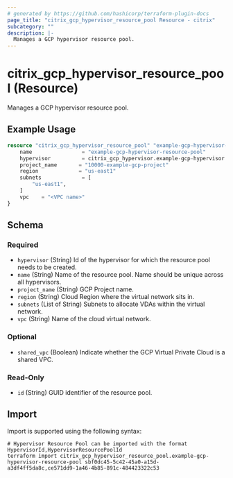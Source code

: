 ```yaml
---
# generated by https://github.com/hashicorp/terraform-plugin-docs
page_title: "citrix_gcp_hypervisor_resource_pool Resource - citrix"
subcategory: ""
description: |-
  Manages a GCP hypervisor resource pool.
---
```


# citrix_gcp_hypervisor_resource_pool (Resource)

Manages a GCP hypervisor resource pool.

## Example Usage

```terraform
resource "citrix_gcp_hypervisor_resource_pool" "example-gcp-hypervisor-resource-pool" {
    name                = "example-gcp-hypervisor-resource-pool"
    hypervisor          = citrix_gcp_hypervisor.example-gcp-hypervisor.id
    project_name       = "10000-example-gcp-project"
    region             = "us-east1"
    subnets             = [
        "us-east1",
    ]
    vpc    = "<VPC name>"
}
```

<!-- schema generated by tfplugindocs -->
## Schema

### Required

- `hypervisor` (String) Id of the hypervisor for which the resource pool needs to be created.
- `name` (String) Name of the resource pool. Name should be unique across all hypervisors.
- `project_name` (String) GCP Project name.
- `region` (String) Cloud Region where the virtual network sits in.
- `subnets` (List of String) Subnets to allocate VDAs within the virtual network.
- `vpc` (String) Name of the cloud virtual network.

### Optional

- `shared_vpc` (Boolean) Indicate whether the GCP Virtual Private Cloud is a shared VPC.

### Read-Only

- `id` (String) GUID identifier of the resource pool.

## Import

Import is supported using the following syntax:

```shell
# Hypervisor Resource Pool can be imported with the format HypervisorId,HypervisorResourcePoolId
terraform import citrix_gcp_hypervisor_resource_pool.example-gcp-hypervisor-resource-pool sbf0dc45-5c42-45a0-a15d-a3df4ff5da8c,ce571dd9-1a46-4b85-891c-484423322c53
```
